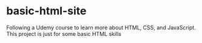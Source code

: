 # basic-html-site
Following a Udemy course to learn more about HTML, CSS, and JavaScript. This project is just for some basic HTML skills
